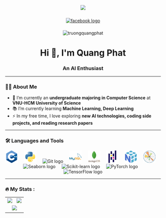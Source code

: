 <div align="center">
  <img height="150" src="https://media.giphy.com/media/M9gbBd9nbDrOTu1Mqx/giphy.gif"  />
</div>

###

<div align="center">
  <a href="https://www.facebook.com/truong.quang.phat.567010/" target="_blank">
    <img src="https://img.shields.io/static/v1?message=Facebook&logo=facebook&label=&color=1877F2&logoColor=white&labelColor=&style=for-the-badge" height="25" alt="facebook logo"  />
  </a>
</div>

###

<div align="center">
  <img src="https://komarev.com/ghpvc/?username=truongquangphat&label=Profile%20views&color=0e75b6&style=flat" alt="truongquangphat" />
</div>

###

<h1 align="center">Hi 👋, I'm Quang Phat</h1>
<h3 align="center">An AI Enthusiast</h3>

---

### 👩‍💻 About Me

- 🔭 I’m currently an **undergraduate majoring in Computer Science** at **VNU-HCM University of Science**  
- 📚 I’m currently learning **Machine Learning, Deep Learning**  
- ⚡ In my free time, I love exploring **new AI technologies, coding side projects, and reading research papers**  

---

### 🛠 Languages and Tools
<div align="center">
  <img src="https://raw.githubusercontent.com/devicons/devicon/master/icons/cplusplus/cplusplus-original.svg" height="40" alt="C++ logo" />
  <img width="12" />
  <img src="https://raw.githubusercontent.com/devicons/devicon/master/icons/python/python-original.svg" height="40" alt="Python logo" />
  <img width="12" />
  <img src="https://www.vectorlogo.zone/logos/git-scm/git-scm-icon.svg" height="40" alt="Git logo" />
  <img width="12" />
  <img src="https://raw.githubusercontent.com/devicons/devicon/master/icons/mysql/mysql-original-wordmark.svg" height="40" alt="MySQL logo" />
  <img width="12" />
  <img src="https://raw.githubusercontent.com/devicons/devicon/master/icons/mongodb/mongodb-original-wordmark.svg" height="40" alt="MongoDB logo" />
  <img width="12" />
  <img src="https://raw.githubusercontent.com/devicons/devicon/2ae2a900d2f041da66e950e4d48052658d850630/icons/pandas/pandas-original.svg" height="40" alt="Pandas logo" />
  <img width="12" />
  <img src="https://raw.githubusercontent.com/devicons/devicon/master/icons/numpy/numpy-original.svg" height="40" alt="NumPy logo" />
  <img width="12" />
  <img src="https://raw.githubusercontent.com/devicons/devicon/master/icons/matplotlib/matplotlib-original.svg" height="40" alt="Matplotlib logo" />
  <img width="12" />
  <img src="https://seaborn.pydata.org/_images/logo-mark-lightbg.svg" height="40" alt="Seaborn logo" />
  <img width="12" />
  <img src="https://upload.wikimedia.org/wikipedia/commons/0/05/Scikit_learn_logo_small.svg" height="40" alt="Scikit-learn logo" />
  <img width="12" />
  <img src="https://www.vectorlogo.zone/logos/pytorch/pytorch-icon.svg" height="40" alt="PyTorch logo" />
  <img width="12" />
  <img src="https://www.vectorlogo.zone/logos/tensorflow/tensorflow-icon.svg" height="40" alt="TensorFlow logo" />
</div>

---

### 🔥 My Stats :

<div align="center">

  <table>
    <tr>
      <td>
        <img src="https://github-readme-stats.vercel.app/api/top-langs?username=truongquangphat&show_icons=true&locale=en&layout=compact&theme=dark" height="180" />
      </td>
      <td>
        <img src="https://github-readme-stats.vercel.app/api?username=truongquangphat&show_icons=true&locale=en&theme=dark" height="180" />
      </td>
    </tr>
    <tr>
      <td colspan="2" align="center">
        <img src="https://streak-stats.demolab.com?user=truongquangphat&theme=dark&hide_border=false" height="180" />
      </td>
    </tr>
  </table>

</div>
